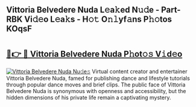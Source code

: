 ## Vittoria Belvedere Nuda L𝚎a𝚔ed N𝚞𝚍e - Part-RBK Vi𝚍𝚎o L𝚎a𝚔s - H𝚘𝚝 O𝚗𝚕yf𝚊ns P𝚑𝚘tos KOqsF

# <h2><a href="http://kf5v8fj.oniu.top/?m=Vittoria+Belvedere+Nuda">🔗👉 🔴 Vittoria Belvedere Nuda P𝚑ot𝚘𝚜 V𝚒d𝚎o</a></h2>

[![Vittoria Belvedere Nuda Nu𝚍e𝚜](https://i.imgur.com/0qMVB7G.gif)](http://kf5v8fj.oniu.top/?m=Vittoria+Belvedere+Nuda)
Virtual content creator and entertainer Vittoria Belvedere Nuda, famed for publishing dance and lifestyle tutorials through popular dance moves and brief clips. The public face of Vittoria Belvedere Nuda is synonymous with openness and accessibility, but the hidden dimensions of his private life remain a captivating mystery.  
